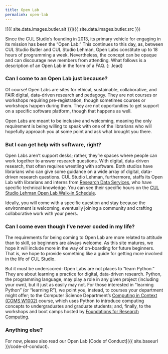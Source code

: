 ```yaml
---
title: Open Lab
permalink: open-lab
---
```


![{{ site.data.images.butler.alt }}]({{ site.data.images.butler.src }})

Since the CUL Studio’s founding in 2013, its primary vehicle for engaging in
its mission has been the “Open Lab.” This continues to this day, as, between
CUL Studio Butler and CUL Studio Lehman, Open Labs constitute up to 18 hours
of programming a week. Nevertheless, the concept can be opaque and can
discourage new members from attending. What follows is a description of an
Open Lab in the form of a FAQ.
{: .lead}

### Can I come to an Open Lab just because?

Of course! Open Labs are sites for ethical, sustainable, collaborative, and
FAIR digital, data-driven research and pedagogy. They are not courses or
workshops requiring pre-registration, though sometimes courses or workshops
happen during them. They are not opportunities to get support on a specific
software platform, though that happens as well. 

Open Labs are meant to be inclusive and welcoming, meaning the only
requirement is being willing to speak with one of the librarians who will
hopefully approach you at some point and ask what brought you there.

### But I can get help with software, right?

Open Labs aren’t support desks; rather, they’re spaces where people can work
together to answer research questions. With digital, data-driven research,
that often requires wrestling with software. Both studios have librarians who
can give some guidance on a wide array of digital, data-driven research
questions. CUL Studio Lehman, furthermore, staffs its Open Lab with librarians
and interns from [Research Data
Services](https://library.columbia.edu/services/research-data-services.html),
who have specific technical knowledge. You can see their specific hours on the
[CUL Studio Lehman Open Lab Walk-in
Schedule](https://library.columbia.edu/services/research-data-services/schedule.html).

Ideally, you will come with a specific question and stay because the
environment is welcoming, eventually joining a community and crafting
collaborative work with your peers.

### Can I come even though I’ve never coded in my life?

The requirements for being coming to Open Lab are more related to attitude
than to skill, so beginners are always welcome. As this site matures, we hope
it will include more in the way of on-boarding for future beginners. That is,
we hope to provide something like a guide for getting more involved in the
life of CUL Studio. 

But it must be underscored: Open Labs are not places to “learn Python.” They
are about learning a practice for digital, data-driven research. Python, the
programming language, may play a role in any given project (including your
own), but it just as easily may not. For those interested in “learning Python”
(or “learning R”), we point you, instead, to courses your
department might offer; to the Computer Science Department’s
[Computing in Context (COMS
W1002)](http://bulletin.columbia.edu/search/?P=%22Computing%20in%20Context%22)
course, which uses Python to introduce computing concepts to undergraduates
and graduate students; and, finally, to the workshops and boot camps
hosted by [Foundations for Research
Computing](http://rcfoundations.research.columbia.edu).

### Anything else?

For now, please also read our Open Lab [Code of Conduct]({{ site.baseurl
}}/code-of-conduct).
